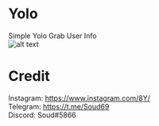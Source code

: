 # Yolo
Simple Yolo Grab User Info<br>
![alt text](https://github.com/Soud69/Yolo/blob/main/image.png?raw=true)
# Credit

Instagram: https://www.instagram.com/8Y/ <br>
Telegram: https://t.me/Soud69 <br>
Discord: Soud#5866
